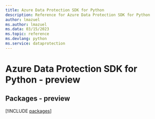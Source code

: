 ```yaml
---
title: Azure Data Protection SDK for Python
description: Reference for Azure Data Protection SDK for Python
author: lmazuel
ms.author: lmazuel
ms.data: 03/15/2023
ms.topic: reference
ms.devlang: python
ms.service: dataprotection
---
```

# Azure Data Protection SDK for Python - preview
## Packages - preview
[!INCLUDE [packages](data-protection-index.md)]